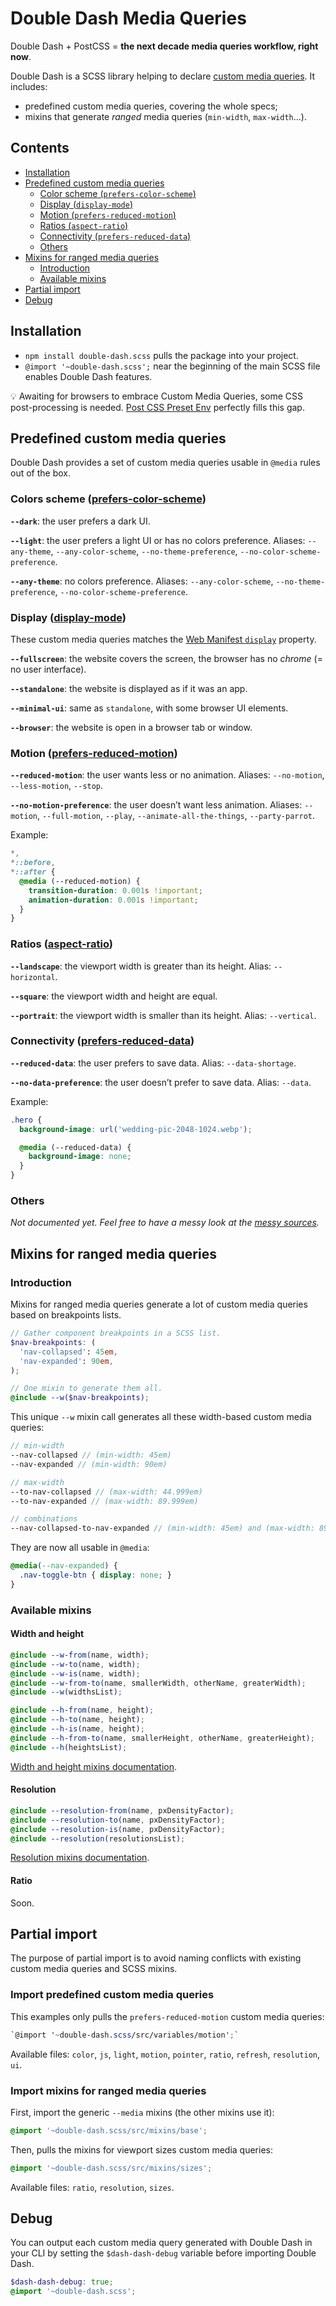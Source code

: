 # Double Dash Media Queries

Double Dash + PostCSS = **the next decade media queries workflow, right now**.

Double Dash is a SCSS library helping to declare [custom media queries](docs/custom-media-queries.md). It includes:
- predefined custom media queries, covering the whole specs;
- mixins that generate *ranged* media queries (`min-width`, `max-width`…).

## Contents

- [Installation](#installation)
- [Predefined custom media queries](#predefined-custom-media-queries)
  - [Color scheme (`prefers-color-scheme`)](#colors-scheme-prefers-color-scheme)
  - [Display (`display-mode`)](#display-display-mode)
  - [Motion (`prefers-reduced-motion`)](#motion-prefers-reduced-motion)
  - [Ratios (`aspect-ratio`)](#ratios-aspect-ratio)
  - [Connectivity (`prefers-reduced-data`)](#connectivity-prefers-reduced-data)
  - [Others](#others)
- [Mixins for ranged media queries](#mixins-for-ranged-media-queries)
    - [Introduction](#introduction)
    - [Available mixins](#available-mixins)
- [Partial import](#partial-import)
- [Debug](#debug)

## Installation

- `npm install double-dash.scss` pulls the package into your project.
- `@import '~double-dash.scss';` near the beginning of the main SCSS file enables Double Dash features.

💡 Awaiting for browsers to embrace Custom Media Queries, some CSS post-processing is needed. [Post CSS Preset Env](https://preset-env.cssdb.org/) perfectly fills this gap.

## Predefined custom media queries

Double Dash provides a set of custom media queries usable in `@media` rules out of the box.

### Colors scheme ([prefers-color-scheme](https://developer.mozilla.org/en-US/docs/Web/CSS/@media/prefers-color-scheme))

**`--dark`**: the user prefers a dark UI.

**`--light`**: the user prefers a light UI or has no colors preference.
Aliases: `--any-theme`, `--any-color-scheme`, `--no-theme-preference`, `--no-color-scheme-preference`.

**`--any-theme`**: no colors preference.
Aliases: `--any-color-scheme`, `--no-theme-preference`, `--no-color-scheme-preference`.


### Display ([display-mode](https://developer.mozilla.org/en-US/docs/Web/CSS/@media/display-mode))

These custom media queries matches the [Web Manifest `display`](https://developer.mozilla.org/en-US/docs/Web/Manifest#display) property.

**`--fullscreen`**: the website covers the screen, the browser has no _chrome_ (= no user interface).

**`--standalone`**: the website is displayed as if it was an app.

**`--minimal-ui`**: same as `standalone`, with some browser UI elements.

**`--browser`**: the website is open in a browser tab or window.

### Motion ([prefers-reduced-motion](https://developer.mozilla.org/en-US/docs/Web/CSS/@media/prefers-reduced-motion))

**`--reduced-motion`**: the user wants less or no animation.
Aliases: `--no-motion`, `--less-motion`, `--stop`.

**`--no-motion-preference`**: the user doesn’t want less animation.
Aliases: `--motion`, `--full-motion`, `--play`, `--animate-all-the-things`, `--party-parrot`.

Example:
```scss
*,
*::before,
*::after {
  @media (--reduced-motion) {
    transition-duration: 0.001s !important;
    animation-duration: 0.001s !important;
  }
}
```

### Ratios ([aspect-ratio](https://developer.mozilla.org/en-US/docs/Web/CSS/@media/aspect-ratio))

**`--landscape`**: the viewport width is greater than its height.
Alias: `--horizontal`.

**`--square`**: the viewport width and height are equal.

**`--portrait`**: the viewport width is smaller than its height.
Alias: `--vertical`.

### Connectivity ([prefers-reduced-data](https://developer.mozilla.org/en-US/docs/Web/CSS/@media/prefers-reduced-data))

**`--reduced-data`**: the user prefers to save data.
Alias: `--data-shortage`.

**`--no-data-preference`**: the user doesn’t prefer to save data.
Alias: `--data`.

Example:
```scss
.hero {
  background-image: url('wedding-pic-2048-1024.webp');

  @media (--reduced-data) {
    background-image: none;
  }
}
```

### Others

*Not documented yet. Feel free to have a messy look at the [messy sources](https://github.com/meduzen/--media.scss/tree/master/src/variables).*

## Mixins for ranged media queries

### Introduction

Mixins for ranged media queries generate a lot of custom media queries based on breakpoints lists.

```scss
// Gather component breakpoints in a SCSS list.
$nav-breakpoints: (
  'nav-collapsed': 45em,
  'nav-expanded': 90em,
);

// One mixin to generate them all.
@include --w($nav-breakpoints);
```

This unique `--w` mixin call generates all these width-based custom media queries:
```scss
// min-width
--nav-collapsed // (min-width: 45em)
--nav-expanded // (min-width: 90em)

// max-width
--to-nav-collapsed // (max-width: 44.999em)
--to-nav-expanded // (max-width: 89.999em)

// combinations
--nav-collapsed-to-nav-expanded // (min-width: 45em) and (max-width: 89.999em)
```

They are now all usable in `@media`:

```css
@media(--nav-expanded) {
  .nav-toggle-btn { display: none; }
}
```

### Available mixins

#### Width and height

```scss
@include --w-from(name, width);
@include --w-to(name, width);
@include --w-is(name, width);
@include --w-from-to(name, smallerWidth, otherName, greaterWidth);
@include --w(widthsList);

@include --h-from(name, height);
@include --h-to(name, height);
@include --h-is(name, height);
@include --h-from-to(name, smallerHeight, otherName, greaterHeight);
@include --h(heightsList);
```

[Width and height mixins documentation](/docs/ranged-sizes-mixins.md).

#### Resolution

```scss
@include --resolution-from(name, pxDensityFactor);
@include --resolution-to(name, pxDensityFactor);
@include --resolution-is(name, pxDensityFactor);
@include --resolution(resolutionsList);
```

[Resolution mixins documentation](/docs/ranged-resolutions-mixins.md).

#### Ratio

Soon.

## Partial import

The purpose of partial import is to avoid naming conflicts with existing custom media queries and SCSS mixins.

### Import predefined custom media queries

This examples only pulls the `prefers-reduced-motion` custom media queries:

```scss
`@import '~double-dash.scss/src/variables/motion';`
```

Available files: `color`, `js`, `light`, `motion`, `pointer`, `ratio`, `refresh`, `resolution`, `ui`.

### Import mixins for ranged media queries

First, import the generic `--media` mixins (the other mixins use it):

```scss
@import '~double-dash.scss/src/mixins/base';
```

Then, pulls the mixins for viewport sizes custom media queries:

```scss
@import '~double-dash.scss/src/mixins/sizes';
```

Available files: `ratio`, `resolution`, `sizes`.

## Debug

You can output each custom media query generated with Double Dash in your CLI by setting the `$dash-dash-debug` variable before importing Double Dash.

```scss
$dash-dash-debug: true;
@import '~double-dash.scss';
```
